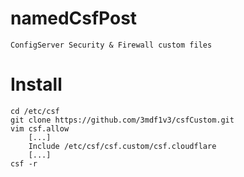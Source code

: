 # namedCsfPost
	ConfigServer Security & Firewall custom files
# Install
	cd /etc/csf
	git clone https://github.com/3mdf1v3/csfCustom.git
  	vim csf.allow
	    [...]
	    Include /etc/csf/csf.custom/csf.cloudflare
	    [...]
	csf -r
